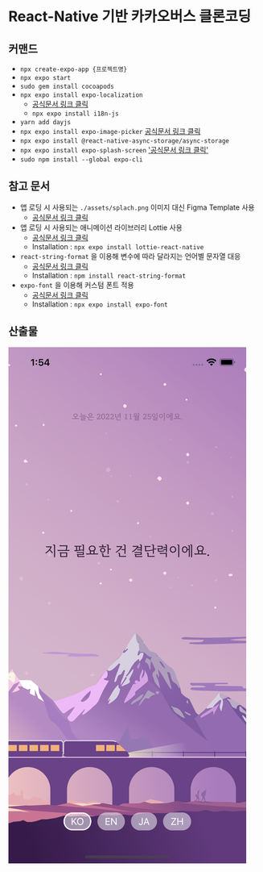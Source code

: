 # React-Native 기반 카카오버스 클론코딩

## 커맨드

- `npx create-expo-app {프로젝트명}`
- `npx expo start`
- `sudo gem install cocoapods`
- `npx expo install expo-localization`
  - [공식문서 링크 클릭](https://docs.expo.dev/guides/localization/#getting-the-users-language)
  - `npx expo install i18n-js`
- `yarn add dayjs`
- `npx expo install expo-image-picker` [공식문서 링크 클릭](https://docs.expo.dev/versions/latest/sdk/imagepicker)
- `npx expo install @react-native-async-storage/async-storage`
- `npx expo install expo-splash-screen` ['공식문서 링크 클릭'](https://docs.expo.dev/versions/latest/sdk/splash-screen)
- `sudo npm install --global expo-cli`

## 참고 문서

- 앱 로딩 시 사용되는 `./assets/splach.png` 이미지 대신 Figma Template 사용
  - [공식문서 링크 클릭](https://www.figma.com/community/file/1155362909441341285/Expo-App-Icon-%26-Splash)
- 앱 로딩 시 사용되는 애니메이션 라이브러리 Lottie 사용
  - [공식문서 링크 클릭](https://docs.expo.dev/versions/latest/sdk/lottie/)
  - Installation : `npx expo install lottie-react-native`
- `react-string-format` 을 이용해 변수에 따라 달라지는 언어별 문자열 대응
  - [공식문서 링크 클릭](https://www.npmjs.com/package/react-string-format)
  - Installation : `npm install react-string-format`
- `expo-font` 을 이용해 커스텀 폰트 적용
  - [공식문서 링크 클릭](https://docs.expo.dev/versions/latest/sdk/font/)
  - Installation : `npx expo install expo-font`

## 산출물

![result](/content/result.png)
